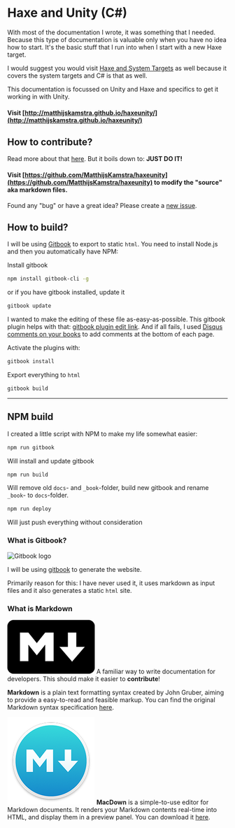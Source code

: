 # Haxe and Unity (C#)

With most of the documentation I wrote, it was something that I needed. Because this type of documentation is valuable only when you have no idea how to start. It's the basic stuff that I run into when I start with a new Haxe target.

I would suggest you would visit [Haxe and System Targets](https://matthijskamstra.github.io/haxesys/) as well because it covers the system targets and C# is that as well.

This documentation is focussed on Unity and Haxe and specifics to get it working in with Unity.

#### Visit [http://matthijskamstra.github.io/haxeunity/](http://matthijskamstra.github.io/haxeunity/)


## How to contribute?

Read more about that [here](contribute.md).
But it boils down to: **JUST DO IT!**

#### Visit [https://github.com/MatthijsKamstra/haxeunity](https://github.com/MatthijsKamstra/haxeunity) to modify the "source" aka markdown files.

Found any "bug" or have a great idea? Please create a [new issue](https://github.com/MatthijsKamstra/haxeunity/issues/new).


## How to build?

I will be using [Gitbook](https://github.com/GitbookIO/gitbook#how-to-use-it) to export to static `html`.
You need to install Node.js and then you automatically have NPM:

Install gitbook

```bash
npm install gitbook-cli -g
```

or if you have gitbook installed, update it

```bash
gitbook update
```

I wanted to make the editing of these file as-easy-as-possible.
This gitbook plugin helps with that: [gitbook plugin edit link](https://www.npmjs.com/package/gitbook-plugin-edit-link).
And if all fails, I used [Disqus comments on your books](https://github.com/GitbookIO/plugin-disqus) to add comments at the bottom of each page.

Activate the plugins with:

```bash
gitbook install
```

Export everything to `html`

```bash
gitbook build
```

----

## NPM build

I created a little script with NPM to make my life somewhat easier:

```bash
npm run gitbook
```

Will install and update gitbook

```bash
npm run build
```

Will remove old `docs`- and `_book`-folder, build new gitbook and rename `_book`- to `docs`-folder.

```bash
npm run deploy
```

Will just push everything without consideration


### What is Gitbook?

![Gitbook logo](https://avatars0.githubusercontent.com/u/7111340?v=3&s=200)

I will be using [gitbook](https://github.com/GitbookIO/gitbook) to generate the website.

Primarily reason for this: I have never used it, it uses markdown as input files and it also generates a static `html` site.


### What is Markdown

![Markdown logo](img/markdown-logo-200.png)
A familiar way to write documentation for developers.
This should make it easier to **contribute**!

**Markdown** is a plain text formatting syntax created by John Gruber, aiming to provide a easy-to-read and feasible markup. You can find the original Markdown syntax specification [here](http://daringfireball.net/projects/markdown/syntax).


![MacDown logo](img/macdown-logo-200.png)
**MacDown** is a simple-to-use editor for Markdown documents. It renders your Markdown contents real-time into HTML, and display them in a preview panel. You can download it [here](http://macdown.uranusjr.com/).

